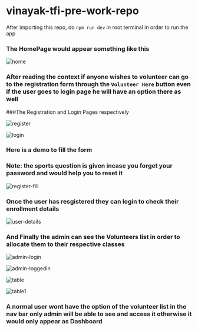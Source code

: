 # vinayak-tfi-pre-work-repo
After importing this repo, do `npm run dev` in root terminal in order to run the app

### The HomePage would appear something like this

![home](https://github.com/vinnu9112/vinayak-tfi-pre-work-repo/assets/111413210/8da1dc18-d9bd-4d68-880f-9f276d2cba10)

### After reading the context if anyone wishes to volunteer can go to the registration form through the `Volunteer Here` button even if the user goes to login page he will have an option there as well 
###The Registration and Login Pages respectively

![register](https://github.com/vinnu9112/vinayak-tfi-pre-work-repo/assets/111413210/b8d55ebd-160a-4d9f-8694-32f7cf4b11fc)


![login](https://github.com/vinnu9112/vinayak-tfi-pre-work-repo/assets/111413210/87725ad8-8aed-4199-a02b-703356fa4e10)

### Here is a demo to fill the form
### Note: the sports question is given incase you forget your password and would help you to reset it

![register-fill](https://github.com/vinnu9112/vinayak-tfi-pre-work-repo/assets/111413210/9870601c-4b05-4034-b5b9-1ab22d157776)


### Once the user has resgistered they can login to check their enrollment details

![user-details](https://github.com/vinnu9112/vinayak-tfi-pre-work-repo/assets/111413210/9bcd617a-3c4c-48ac-a925-feb3d6155bb7)



### And Finally the admin can see the Volunteers list in order to allocate them to their respective classes

![admin-login](https://github.com/vinnu9112/vinayak-tfi-pre-work-repo/assets/111413210/65d9d106-44bc-4f75-b7dd-7446c9384dd8)


![admin-loggedin](https://github.com/vinnu9112/vinayak-tfi-pre-work-repo/assets/111413210/7eb2f437-24e6-4a91-9918-f55a1c444346)


![table](https://github.com/vinnu9112/vinayak-tfi-pre-work-repo/assets/111413210/42284346-b788-47a9-9fc3-09690d4203fe)



![table1](https://github.com/vinnu9112/vinayak-tfi-pre-work-repo/assets/111413210/72e09a5f-2c57-4fc3-809f-a99b7ccefbe6)

### A normal user wont have the option of the volunteer list in the nav bar only admin will be able to see and access it otherwise it would only appear as Dashboard
